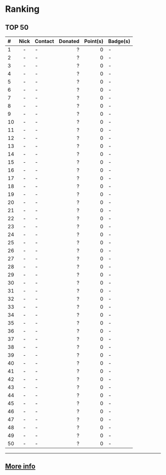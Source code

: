 # Ranking 

## TOP 50

| # | Nick | Contact | Donated | Point(s)  | Badge(s)  |
|:---|:---:|---|---:|---:|---|
| 1 | - | - | ? | 0 | - |
| 2 | - | - | ? | 0 | - |
| 3 | - | - | ? | 0 | - |
| 4 | - | - | ? | 0 | - |
| 5 | - | - | ? | 0 | - |
| 6 | - | - | ? | 0 | - |
| 7 | - | - | ? | 0 | - |
| 8 | - | - | ? | 0 | - |
| 9 | - | - | ? | 0 | - |
| 10 | - | - | ? | 0 | - |
| 11 | - | - | ? | 0 | - |
| 12 | - | - | ? | 0 | - |
| 13 | - | - | ? | 0 | - |
| 14 | - | - | ? | 0 | - |
| 15 | - | - | ? | 0 | - |
| 16 | - | - | ? | 0 | - |
| 17 | - | - | ? | 0 | - |
| 18 | - | - | ? | 0 | - |
| 19 | - | - | ? | 0 | - |
| 20 | - | - | ? | 0 | - |
| 21 | - | - | ? | 0 | - |
| 22 | - | - | ? | 0 | - |
| 23 | - | - | ? | 0 | - |
| 24 | - | - | ? | 0 | - |
| 25 | - | - | ? | 0 | - |
| 26 | - | - | ? | 0 | - |
| 27 | - | - | ? | 0 | - |
| 28 | - | - | ? | 0 | - |
| 29 | - | - | ? | 0 | - |
| 30 | - | - | ? | 0 | - |
| 31 | - | - | ? | 0 | - |
| 32 | - | - | ? | 0 | - |
| 33 | - | - | ? | 0 | - |
| 34 | - | - | ? | 0 | - |
| 35 | - | - | ? | 0 | - |
| 36 | - | - | ? | 0 | - |
| 37 | - | - | ? | 0 | - |
| 38 | - | - | ? | 0 | - |
| 39 | - | - | ? | 0 | - |
| 40 | - | - | ? | 0 | - |
| 41 | - | - | ? | 0 | - |
| 42 | - | - | ? | 0 | - |
| 43 | - | - | ? | 0 | - |
| 44 | - | - | ? | 0 | - |
| 45 | - | - | ? | 0 | - |
| 46 | - | - | ? | 0 | - |
| 47 | - | - | ? | 0 | - |
| 48 | - | - | ? | 0 | - |
| 49 | - | - | ? | 0 | - |
| 50 | - | - | ? | 0 | - |

---

## [More info](https://ctf.mibaltoalex.com)
